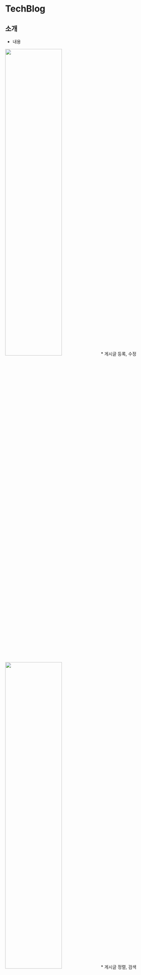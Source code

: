 # TechBlog

## 소개
+ 내용

<img src="images/기술블로그_시연-01글읽기_댓글.gif" width="60%" height="50%">
* 게시글 등록, 수정
<img src="images/기술블로그_시연-02글등록수정.gif" width="60%" height="50%">
* 게시글 정렬, 검색
<img src="images/기술블로그_시연-03정렬검색.gif" width="60%" height="50%">
* 게시글 삭제, 선택삭제, 전체삭제
<img src="images/기술블로그_시연-04글삭제.gif" width="60%" height="50%">
